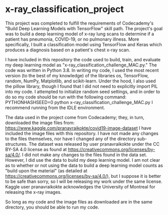 # x-ray_classification_project

This project was completed to fulfill the requirements of Codecademy's "Build Deep Learning Models with TensorFlow" skill path. The project's goal was to build a deep learning model of x-ray lung scans to determine if a patient has pneumonia, COVID-19, or no pulmonary illness. More specifically, I built a classification model using TensorFlow and Keras which produces a diagnosis based on a patient's chest x-ray scan.

I have included in this repository the code used to build, train, and evaluate my deep learning model as "x-ray_classification_challenge_MAC.py." The code was written in Python 3.8. In writing my code, I used the most recent version (to the best of my knowledge) of the libraries os, TensorFlow, random, NumPy, Matplotlib, and scikit-learn. Under the hood, I also used the pillow library, though I found that I did not need to explicitly import PIL into my code. I attempted to initialize random seed settings, and in order to do so my code should be run with the following command:
PYTHONHASHSEED=0 python x-ray_classification_challenge_MAC.py
I recommend running from the IDLE environment.

The data used in the project come from Codecademy; they, in turn, downloaded the image files from:
https://www.kaggle.com/pranavraikokte/covid19-image-dataset
I have included the image files with this repository. I have not made any changes to the files themselves, nor have I changed any of the directory sub-structures.
The dataset was released by user pranavraikokte under the CC BY-SA 4.0 license as found at https://creativecommons.org/licenses/by-sa/4.0/. I did not make any changes to the files found in the data set. However, I did use the data to build my deep learning model. I am not clear as to whether or not using the data to build a deep learning model counts as "build upon the material" (as detailed at https://creativecommons.org/licenses/by-sa/4.0/), but I suppose it is better to be safe than sorry, so I will be releasing my work under the same license. <br>
Kaggle user pranavraikokte acknowledges the University of Montreal for releasing the x-ray images. 

So long as my code and the image files as downloaded are in the same directory, you should be able to run my code.
